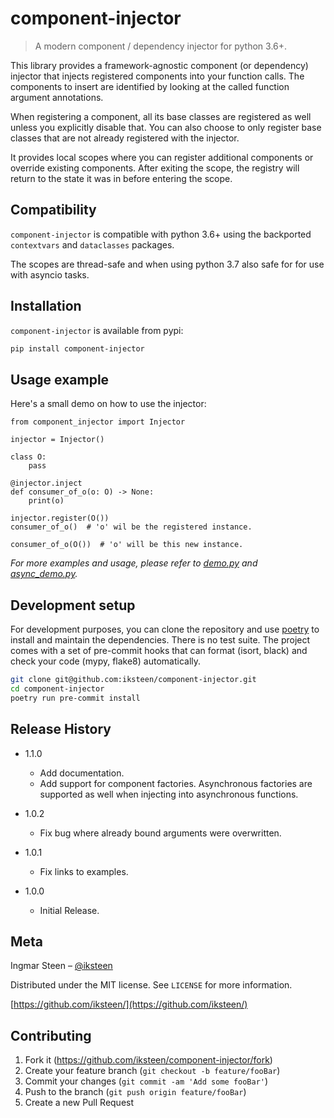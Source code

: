 # component-injector
> A modern component / dependency injector for python 3.6+.

This library provides a framework-agnostic component (or dependency)
injector that injects registered components into your function calls.
The components to insert are identified by looking at the called
function argument annotations.

When registering a component, all its base classes are registered as
well unless you explicitly disable that. You can also choose to only
register base classes that are not already registered with the
injector.

It provides local scopes where you can register additional components
or override existing components. After exiting the scope, the registry
will return to the state it was in before entering the scope.

## Compatibility

`component-injector` is compatible with python 3.6+ using the
backported `contextvars` and `dataclasses` packages.

The scopes are thread-safe and when using python 3.7 also safe for for
use with asyncio tasks.

## Installation

`component-injector` is available from pypi:

```sh
pip install component-injector
```

## Usage example

Here's a small demo on how to use the injector:

```
from component_injector import Injector

injector = Injector()

class O:
    pass

@injector.inject
def consumer_of_o(o: O) -> None:
    print(o)

injector.register(O())
consumer_of_o()  # 'o' wil be the registered instance.

consumer_of_o(O())  # 'o' will be this new instance.
```

_For more examples and usage, please refer to
[demo.py](https://github.com/iksteen/component-injector/blob/master/demo.py)
and
[async_demo.py](https://github.com/iksteen/component-injector/blob/master/async_demo.py)._

## Development setup

For development purposes, you can clone the repository and use
[poetry](https://poetry.eustace.io/) to install and maintain the
dependencies. There is no test suite. The project comes with a set of
pre-commit hooks that can format (isort, black) and check your code
(mypy, flake8) automatically.

```sh
git clone git@github.com:iksteen/component-injector.git
cd component-injector
poetry run pre-commit install
```

## Release History

* 1.1.0
    * Add documentation.
    * Add support for component factories. Asynchronous factories are
      supported as well when injecting into asynchronous functions.

* 1.0.2
    * Fix bug where already bound arguments were overwritten.

* 1.0.1
    * Fix links to examples.

* 1.0.0
    * Initial Release.

## Meta

Ingmar Steen – [@iksteen](https://twitter.com/iksteen)

Distributed under the MIT license. See ``LICENSE`` for more information.

[https://github.com/iksteen/](https://github.com/iksteen/)

## Contributing

1. Fork it (<https://github.com/iksteen/component-injector/fork>)
2. Create your feature branch (`git checkout -b feature/fooBar`)
3. Commit your changes (`git commit -am 'Add some fooBar'`)
4. Push to the branch (`git push origin feature/fooBar`)
5. Create a new Pull Request
